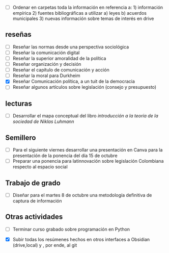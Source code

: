 - [ ] Ordenar en carpetas toda la información en referencia a: 1) información empírica 2) fuentes bibliográficas a utilizar a) leyes b) acuerdos municipales 3) nuevas información sobre temas de interés en drive
## reseñas 
- [ ] Reseñar las normas desde una perspectiva sociológica 
- [ ] Reseñar la comunicación digital 
- [ ] Reseñar la superior amoralidad de la política
- [ ] Reseñar organización y decisión 
- [ ] Reseñar el capítulo de comunicación y acción 
- [ ] Reseñar la moral para Durkheim 
- [x] Reseñar Comunicación política, a un tuit de la democracia
- [ ] Reseñar algunos artículos sobre legislación (consejo y presupuesto)
## lecturas 
- [ ] Desarrollar el mapa conceptual del libro *introducción a la teoría de la sociedad de Niklas Luhmann*
## Semillero
- [ ] Para el siguiente viernes desarrollar una presentación en Canva para la presentación de la ponencia del día 15 de octubre  
- [ ] Preparar una ponencia para latinnovación sobre legislación Colombiana respecto al espacio social 
## Trabajo de grado
- [ ] Diseñar para el martes 8 de octubre una metodología definitiva de captura de información 
## Otras actividades 
- [ ] Terminar curso grabado sobre programación en Python
- [x] Subir todas los resúmenes hechos en otros interfaces a Obsidian (drive,local) y , por ende, al git 

